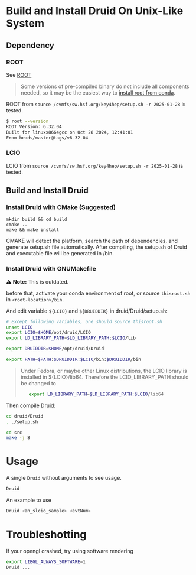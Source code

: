 # Build and Install Druid On Unix-Like System

## Dependency

### ROOT

See [ROOT](https://root.cern/install/)

> Some versions of pre-compiled binary do not include all components needed,
so it may be the easiest way to [install root from conda](https://root.cern/install/#conda).

ROOT from `source /cvmfs/sw.hsf.org/key4hep/setup.sh -r 2025-01-28` is tested.
```bash
$ root --version
ROOT Version: 6.32.04
Built for linuxx8664gcc on Oct 28 2024, 12:41:01
From heads/master@tags/v6-32-04
```

### LCIO

LCIO from `source /cvmfs/sw.hsf.org/key4hep/setup.sh -r 2025-01-28` is tested.


## Build and Install Druid

### Install Druid with CMake (Suggested)

   ```
   mkdir build && cd build
   cmake ..
   make && make install
   ```

   CMAKE will detect the platform, search the path of dependencies, and generate setup.sh file automatically.
   After compiling, the setup.sh of Druid and executable file will be generated in <path-druid>/bin.
   
### Install Druid with GNUMakefile

⚠️ **Note:** This is outdated.

   before that, activate your conda environment of root, or source `thisroot.sh` in `<root-location>/bin`.
   
   And edit variable `${LCIO}` and `${DRUIDDIR}` in druid/Druid/setup.sh:
   
   ```bash
   # Except following variables, one should source thisroot.sh
   unset LCIO
   export LCIO=$HOME/opt/druid/LCIO
   export LD_LIBRARY_PATH=$LD_LIBRARY_PATH:$LCIO/lib
   
   export DRUIDDIR=$HOME/opt/druid/Druid
   
   export PATH=$PATH:$DRUIDDIR:$LCIO/bin:$DRUIDDIR/bin 
   
   ```

   > Under Fedora, or maybe other Linux distributions, the LCIO library is installed in ${LCIO}/lib64. Therefore
   the LCIO_LIBRARY_PATH should be changed to
   > ```bash
   >    export LD_LIBRARY_PATH=$LD_LIBRARY_PATH:$LCIO/lib64
   > ```
   
   Then compile Druid:
   
   ```bash
   cd druid/Druid
   . ./setup.sh
   
   cd src
   make -j 8
   ```


   
# Usage
A single `Druid` without arguments to see usage.
```bash
Druid
```
An example to use
```bash
Druid <an_slcio_sample> <evtNum>
```

# Troubleshotting
If your opengl crashed, try using software rendering
```bash
export LIBGL_ALWAYS_SOFTWARE=1
Druid ...
```
